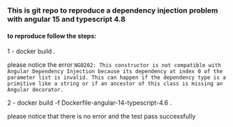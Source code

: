 ### This is git repo to reproduce a dependency injection problem with angular 15 and typescript 4.8
#### to reproduce follow the steps:
1 - docker build .

please notice the error
`NG0202: This constructor is not compatible with Angular Dependency Injection because its dependency at index 0 of the parameter list is invalid.
This can happen if the dependency type is a primitive like a string or if an ancestor of this class is missing an Angular decorator.`

2 - docker build -f Dockerfile-angular-14-typescript-4.6 .

please notice that there is no error and the test pass successfully
